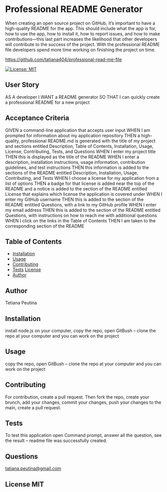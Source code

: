 
# Professional README Generator

When creating an open source project on GitHub, it’s important to have a high-quality README for the app. This should include what the app is for, how to use the app, how to install it, how to report issues, and how to make contributions—this last part increases the likelihood that other developers will contribute to the success of the project. With the professional README file developers spend more time working on finishing the project on time.

https://github.com/tatiana404/professional-read-me-file

[![License: MIT](https://img.shields.io/badge/License-MIT-yellow.svg)](https://opensource.org/licenses/MIT)




## User Story
AS A developer
I WANT a README generator
SO THAT I can quickly create a professional README for a new project

## Acceptance Criteria
GIVEN a command-line application that accepts user input
WHEN I am prompted for information about my application repository
THEN a high-quality, professional README.md is generated with the title of my project and sections entitled Description, Table of Contents, Installation, Usage, License, Contributing, Tests, and Questions
WHEN I enter my project title
THEN this is displayed as the title of the README
WHEN I enter a description, installation instructions, usage information, contribution guidelines, and test instructions
THEN this information is added to the sections of the README entitled Description, Installation, Usage, Contributing, and Tests
WHEN I choose a license for my application from a list of options
THEN a badge for that license is added near the top of the README and a notice is added to the section of the README entitled License that explains which license the application is covered under
WHEN I enter my GitHub username
THEN this is added to the section of the README entitled Questions, with a link to my GitHub profile
WHEN I enter my email address
THEN this is added to the section of the README entitled Questions, with instructions on how to reach me with additional questions
WHEN I click on the links in the Table of Contents
THEN I am taken to the corresponding section of the README

## Table of Contents

- [Installation](#installation)
- [Usage](#usage)
- [Contributing](#contributing)
- [Tests](#tests)
 [License](#license)
- [Author](#author)

## Author

Tetiana Peutina

## Installation

install node.js on your computer, copy the repo, open GitBush – clone the repo at your computer and you can work on the project

## Usage

copy the repo, open GitBush – clone the repo at your computer and you can work on the project

## Contributing

For contribution, create a pull request. Then fork the repo, create your brunch, add your changes, commit your changes, push your changes to the main, create a pull request.

## Tests

To test this application open Command prompt, answer all the question, see the result – readme file was successfully created.

## Questions

tatiana.peutina@gmail.com


## License MIT
